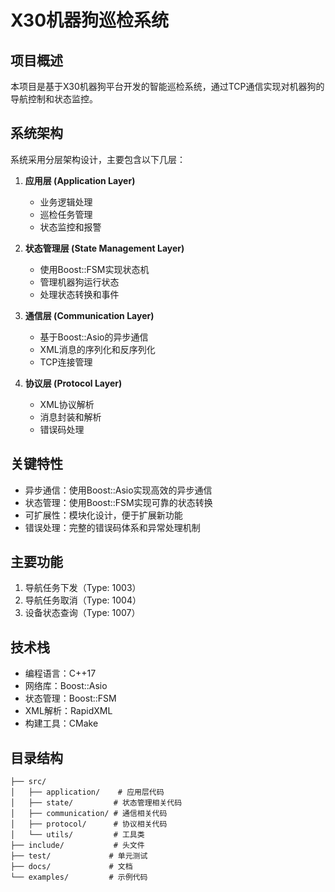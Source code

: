 # X30机器狗巡检系统

## 项目概述
本项目是基于X30机器狗平台开发的智能巡检系统，通过TCP通信实现对机器狗的导航控制和状态监控。

## 系统架构
系统采用分层架构设计，主要包含以下几层：

1. **应用层 (Application Layer)**
   - 业务逻辑处理
   - 巡检任务管理
   - 状态监控和报警

2. **状态管理层 (State Management Layer)**
   - 使用Boost::FSM实现状态机
   - 管理机器狗运行状态
   - 处理状态转换和事件

3. **通信层 (Communication Layer)**
   - 基于Boost::Asio的异步通信
   - XML消息的序列化和反序列化
   - TCP连接管理

4. **协议层 (Protocol Layer)**
   - XML协议解析
   - 消息封装和解析
   - 错误码处理

## 关键特性
- 异步通信：使用Boost::Asio实现高效的异步通信
- 状态管理：使用Boost::FSM实现可靠的状态转换
- 可扩展性：模块化设计，便于扩展新功能
- 错误处理：完整的错误码体系和异常处理机制

## 主要功能
1. 导航任务下发（Type: 1003）
2. 导航任务取消（Type: 1004）
3. 设备状态查询（Type: 1007）

## 技术栈
- 编程语言：C++17
- 网络库：Boost::Asio
- 状态管理：Boost::FSM
- XML解析：RapidXML
- 构建工具：CMake

## 目录结构
```
├── src/
│   ├── application/    # 应用层代码
│   ├── state/         # 状态管理相关代码
│   ├── communication/ # 通信相关代码
│   ├── protocol/      # 协议相关代码
│   └── utils/         # 工具类
├── include/           # 头文件
├── test/             # 单元测试
├── docs/             # 文档
└── examples/         # 示例代码
```